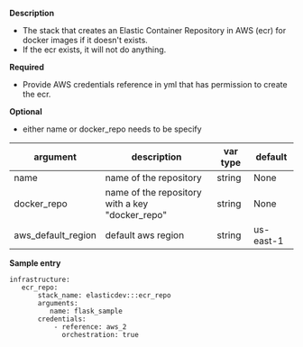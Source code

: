 **Description**
  - The stack that creates an Elastic Container Repository in AWS (ecr) for docker images if it doesn't exists.
  - If the ecr exists, it will not do anything.

**Required**
  - Provide AWS credentials reference in yml that has permission to create the ecr.

**Optional**

- either name or docker_repo needs to be specify

| argument           | description                            | var type |  default      |
| ------------- | -------------------------------------- | -------- | ------------ |
| name   | name of the repository                 | string   | None         |
| docker_repo   | name of the repository with a key "docker_repo"                | string   | None         |
| aws_default_region   | default aws region               | string   | us-east-1         |


**Sample entry**

```
infrastructure:
   ecr_repo:
       stack_name: elasticdev:::ecr_repo
       arguments:
          name: flask_sample
       credentials:
           - reference: aws_2
             orchestration: true
```
